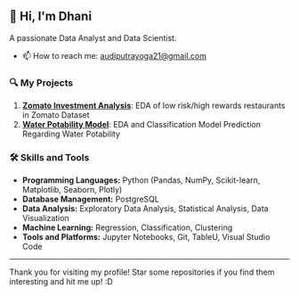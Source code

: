## 👋 Hi, I'm Dhani

A passionate Data Analyst and Data Scientist.

- 📫 How to reach me: audiputrayoga21@gmail.com
### 🔍 My Projects

1. [**Zomato Investment Analysis**](https://github.com/achmaddhani/zomato-investment-analysis): EDA of low risk/high rewards restaurants in Zomato Dataset
2. [**Water Potability Model**](https://github.com/achmaddhani/water-potability-model): EDA and Classification Model Prediction Regarding Water Potability

### 🛠️ Skills and Tools

- **Programming Languages:** Python (Pandas, NumPy, Scikit-learn, Matplotlib, Seaborn, Plotly)
- **Database Management:** PostgreSQL
- **Data Analysis:** Exploratory Data Analysis, Statistical Analysis, Data Visualization
- **Machine Learning:** Regression, Classification, Clustering
- **Tools and Platforms:** Jupyter Notebooks, Git, TableU, Visual Studio Code

---

Thank you for visiting my profile! Star some repositories if you find them interesting and hit me up! :D

